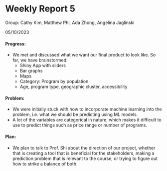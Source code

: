 # Weekly Report 5
Group: Cathy Kim, Matthew Phi, Ada Zhong, Angelina Jaglinski

05/10/2023

#### Progress:
- We met and discussed what we want our final product to look like. So far, we have brainstormed:
  - Shiny App with sliders
  - Bar graphs
  - Maps
  - Category: Program by population
  - Age, program type, geographic cluster, accessibility


#### Problem:
- We were initially stuck with how to incorporate machine learning into the problem, i.e. what we should be predicting using ML models.
- A lot of the variables are categorical in nature, which makes it difficult to use to predict things such as price range or number of programs.

#### Plan:
- We plan to talk to Prof. Shi about the direction of our project, whether that is creating a tool that is beneficial for the stakeholders, making a prediction problem that is relevant to the course, or trying to figure out how to strike a balance of both.
